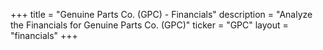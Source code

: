 +++
title = "Genuine Parts Co. (GPC) - Financials"
description = "Analyze the Financials for Genuine Parts Co. (GPC)"
ticker = "GPC"
layout = "financials"
+++

